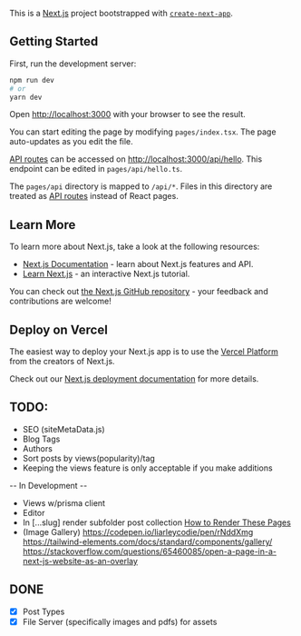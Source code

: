 This is a [Next.js](https://nextjs.org/) project bootstrapped with [`create-next-app`](https://github.com/vercel/next.js/tree/canary/packages/create-next-app).

## Getting Started

First, run the development server:

```bash
npm run dev
# or
yarn dev
```

Open [http://localhost:3000](http://localhost:3000) with your browser to see the result.

You can start editing the page by modifying `pages/index.tsx`. The page auto-updates as you edit the file.

[API routes](https://nextjs.org/docs/api-routes/introduction) can be accessed on [http://localhost:3000/api/hello](http://localhost:3000/api/hello). This endpoint can be edited in `pages/api/hello.ts`.

The `pages/api` directory is mapped to `/api/*`. Files in this directory are treated as [API routes](https://nextjs.org/docs/api-routes/introduction) instead of React pages.

## Learn More

To learn more about Next.js, take a look at the following resources:

- [Next.js Documentation](https://nextjs.org/docs) - learn about Next.js features and API.
- [Learn Next.js](https://nextjs.org/learn) - an interactive Next.js tutorial.

You can check out [the Next.js GitHub repository](https://github.com/vercel/next.js/) - your feedback and contributions are welcome!

## Deploy on Vercel

The easiest way to deploy your Next.js app is to use the [Vercel Platform](https://vercel.com/new?utm_medium=default-template&filter=next.js&utm_source=create-next-app&utm_campaign=create-next-app-readme) from the creators of Next.js.

Check out our [Next.js deployment documentation](https://nextjs.org/docs/deployment) for more details.



## TODO:

- SEO (siteMetaData.js)
- Blog Tags
- Authors
- Sort posts by views(popularity)/tag
- Keeping the views feature is only acceptable if you make additions

-- In Development --

- Views w/prisma client
- Editor
- In [...slug] render subfolder post collection [How to Render These Pages](https://nextjs.org/docs/api-reference/data-fetching/get-static-paths#paths)
- (Image Gallery) https://codepen.io/liarleycodie/pen/rNddXmg https://tailwind-elements.com/docs/standard/components/gallery/ https://stackoverflow.com/questions/65460085/open-a-page-in-a-next-js-website-as-an-overlay

## DONE

- [x] Post Types
- [x] File Server (specifically images and pdfs) for assets